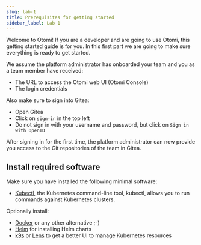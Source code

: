 ```yaml
---
slug: lab-1
title: Prerequisites for getting started
sidebar_label: Lab 1
---
```


Welcome to Otomi! If you are a developer and are going to use Otomi, this getting started guide is for you. In this first part we are going to make sure everything is ready to get started.

We assume the platform administrator has onboarded your team and you as a team member have received:

- The URL to access the Otomi web UI (Otomi Console)
- The login credentials

Also make sure to sign into Gitea:

- Open Gitea
- Click on `sign-in` in the top left
- Do not sign in with your username and password, but click on `Sign in with OpenID`

After signing in for the first time, the platform administrator can now provide you access to the Git repositories of the team in Gitea.

## Install required software

Make sure you have installed the following minimal software:

- [Kubectl](https://kubernetes.io/docs/tasks/tools/), the Kubernetes command-line tool, kubectl, allows you to run commands against Kubernetes clusters.

Optionally install:

- [Docker](https://docs.docker.com/get-docker/) or any other alternative ;-)
- [Helm](https://helm.sh/docs/intro/install/) for installing Helm charts
- [k9s](https://k9scli.io/) or [Lens](https://k8slens.dev/) to get a better UI to manage Kubernetes resources